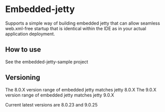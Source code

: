 Embedded-jetty
========

Supports a simple way of building embedded jetty that can allow seamless web.xml-free startup that is
identical within the IDE as in your actual application deployment.

How to use
--------
See the embedded-jetty-sample project

Versioning
--------
The 8.0.X version range of embedded jetty matches jetty 8.0.X
The 9.0.X version range of embedded jetty matches jetty 9.0.X

Current latest versions are 8.0.23 and 9.0.25

